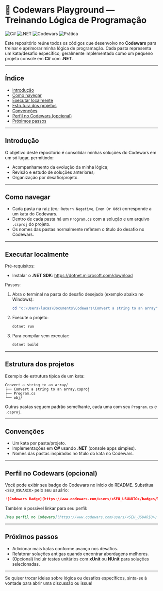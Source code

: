 # 🧠 Codewars Playground — Treinando Lógica de Programação

![C#](https://img.shields.io/badge/C%23-239120?style=for-the-badge&logo=c-sharp&logoColor=white)
![.NET](https://img.shields.io/badge/.NET-512BD4?style=for-the-badge&logo=dotnet&logoColor=white)
![Codewars](https://img.shields.io/badge/Codewars-8A1A1A?style=for-the-badge&logo=codewars&logoColor=white)
![Prática](https://img.shields.io/badge/Pr%C3%A1tica-Di%C3%A1ria-00C853?style=for-the-badge)

Este repositório reúne todos os códigos que desenvolvo no **Codewars** para treinar e aprimorar minha lógica de programação. Cada pasta representa um kata/desafio específico, geralmente implementado como um pequeno projeto console em **C#** com **.NET**.

---

## Índice

- [Introdução](#introdução)
- [Como navegar](#como-navegar)
- [Executar localmente](#executar-localmente)
- [Estrutura dos projetos](#estrutura-dos-projetos)
- [Convenções](#convenções)
- [Perfil no Codewars (opcional)](#perfil-no-codewars-opcional)
- [Próximos passos](#próximos-passos)

---

## Introdução

O objetivo deste repositório é consolidar minhas soluções do Codewars em um só lugar, permitindo:

- Acompanhamento da evolução da minha lógica;
- Revisão e estudo de soluções anteriores;
- Organização por desafio/projeto.

---

## Como navegar

- Cada pasta na raiz (ex.: `Return Negative`, `Even Or Odd`) corresponde a um kata do Codewars.
- Dentro de cada pasta há um `Program.cs` com a solução e um arquivo `.csproj` do projeto.
- Os nomes das pastas normalmente refletem o título do desafio no Codewars.

---

## Executar localmente

Pré-requisitos:

- Instalar o **.NET SDK**: https://dotnet.microsoft.com/download

Passos:

1. Abra o terminal na pasta do desafio desejado (exemplo abaixo no Windows):

   ```powershell
   cd "c:\Users\lucas\Documents\Codewars\Convert a string to an array"
   ```

2. Execute o projeto:

   ```powershell
   dotnet run
   ```

3. Para compilar sem executar:

   ```powershell
   dotnet build
   ```

---

## Estrutura dos projetos

Exemplo de estrutura típica de um kata:

```
Convert a string to an array/
├── Convert a string to an array.csproj
├── Program.cs
└── obj/
```

Outras pastas seguem padrão semelhante, cada uma com seu `Program.cs` e `.csproj`.

---

## Convenções

- Um kata por pasta/projeto.
- Implementações em **C#** usando **.NET** (console apps simples).
- Nomes das pastas inspirados no título do kata no Codewars.

---

## Perfil no Codewars (opcional)

Você pode exibir seu badge do Codewars no início do README. Substitua `<SEU_USUARIO>` pelo seu usuário:

```md
![Codewars Badge](https://www.codewars.com/users/<SEU_USUARIO>/badges/large)
```

Também é possível linkar para seu perfil:

```md
[Meu perfil no Codewars](https://www.codewars.com/users/<SEU_USUARIO>)
```

---

## Próximos passos

- Adicionar mais katas conforme avanço nos desafios.
- Refatorar soluções antigas quando encontrar abordagens melhores.
- (Opcional) Incluir testes unitários com **xUnit** ou **NUnit** para soluções selecionadas.

---

Se quiser trocar ideias sobre lógica ou desafios específicos, sinta-se à vontade para abrir uma discussão ou issue!